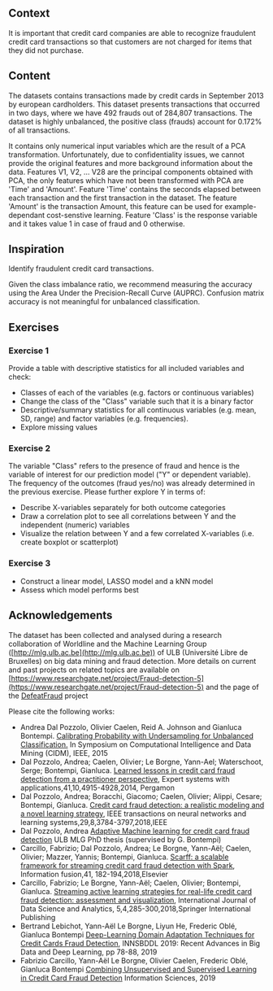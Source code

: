 ## Context
It is important that credit card companies are able to recognize fraudulent credit card transactions so that customers are not charged for items that they did not purchase.

## Content
The datasets contains transactions made by credit cards in September 2013 by european cardholders.
This dataset presents transactions that occurred in two days, where we have 492 frauds out of 284,807 transactions. The dataset is highly unbalanced, the positive class (frauds) account for 0.172% of all transactions.

It contains only numerical input variables which are the result of a PCA transformation. Unfortunately, due to confidentiality issues, we cannot provide the original features and more background information about the data. Features V1, V2, … V28 are the principal components obtained with PCA, the only features which have not been transformed with PCA are 'Time' and 'Amount'. Feature 'Time' contains the seconds elapsed between each transaction and the first transaction in the dataset. The feature 'Amount' is the transaction Amount, this feature can be used for example-dependant cost-senstive learning. Feature 'Class' is the response variable and it takes value 1 in case of fraud and 0 otherwise.

## Inspiration
Identify fraudulent credit card transactions.

Given the class imbalance ratio, we recommend measuring the accuracy using the Area Under the Precision-Recall Curve (AUPRC). Confusion matrix accuracy is not meaningful for unbalanced classification.

## Exercises

### Exercise 1
Provide a table with descriptive statistics for all included variables and check:

  - Classes of each of the variables (e.g. factors or continuous variables)
  - Change the class of the "Class" variable such that it is a binary factor
  - Descriptive/summary statistics for all continuous variables (e.g. mean, SD, range) and factor variables (e.g. frequencies).
  - Explore missing values
  
### Exercise 2
The variable "Class" refers to the presence of fraud and hence is the variable of interest for our prediction model ("Y" or dependent variable). The frequency of the outcomes (fraud yes/no) was already determined in the previous exercise. Please further explore Y in terms of:

  - Describe X-variables separately for both outcome categories
  - Draw a correlation plot to see all correlations between Y and the independent (numeric) variables
  - Visualize the relation between Y and a few correlated X-variables (i.e. create boxplot or scatterplot)
  
### Exercise 3
  
  - Construct a linear model, LASSO model and a kNN model
  - Assess which model performs best
  
## Acknowledgements
The dataset has been collected and analysed during a research collaboration of Worldline and the Machine Learning Group ([http://mlg.ulb.ac.be](http://mlg.ulb.ac.be)) of ULB (Université Libre de Bruxelles) on big data mining and fraud detection.
More details on current and past projects on related topics are available on [https://www.researchgate.net/project/Fraud-detection-5](https://www.researchgate.net/project/Fraud-detection-5) and the page of the [DefeatFraud](https://mlg.ulb.ac.be/wordpress/portfolio_page/defeatfraud-assessment-and-validation-of-deep-feature-engineering-and-learning-solutions-for-fraud-detection/) project

Please cite the following works:

  - Andrea Dal Pozzolo, Olivier Caelen, Reid A. Johnson and Gianluca Bontempi. [Calibrating Probability with Undersampling for Unbalanced Classification.](https://www.researchgate.net/publication/283349138_Calibrating_Probability_with_Undersampling_for_Unbalanced_Classification) In Symposium on Computational Intelligence and Data Mining (CIDM), IEEE, 2015
  - Dal Pozzolo, Andrea; Caelen, Olivier; Le Borgne, Yann-Ael; Waterschoot, Serge; Bontempi, Gianluca. [Learned lessons in credit card fraud detection from a practitioner perspective](https://www.researchgate.net/publication/260837261_Learned_lessons_in_credit_card_fraud_detection_from_a_practitioner_perspective), Expert systems with applications,41,10,4915-4928,2014, Pergamon
  - Dal Pozzolo, Andrea; Boracchi, Giacomo; Caelen, Olivier; Alippi, Cesare; Bontempi, Gianluca. [Credit card fraud detection: a realistic modeling and a novel learning strategy](https://www.researchgate.net/publication/319867396_Credit_Card_Fraud_Detection_A_Realistic_Modeling_and_a_Novel_Learning_Strategy), IEEE transactions on neural networks and learning systems,29,8,3784-3797,2018,IEEE
  - Dal Pozzolo, Andrea [Adaptive Machine learning for credit card fraud detection](http://di.ulb.ac.be/map/adalpozz/pdf/Dalpozzolo2015PhD.pdf) ULB MLG PhD thesis (supervised by G. Bontempi)
  - Carcillo, Fabrizio; Dal Pozzolo, Andrea; Le Borgne, Yann-Aël; Caelen, Olivier; Mazzer, Yannis; Bontempi, Gianluca. [Scarff: a scalable framework for streaming credit card fraud detection with Spark](https://www.researchgate.net/publication/319616537_SCARFF_a_Scalable_Framework_for_Streaming_Credit_Card_Fraud_Detection_with_Spark), Information fusion,41, 182-194,2018,Elsevier
  - Carcillo, Fabrizio; Le Borgne, Yann-Aël; Caelen, Olivier; Bontempi, Gianluca. [Streaming active learning strategies for real-life credit card fraud detection: assessment and visualization](https://www.researchgate.net/publication/332180999_Deep-Learning_Domain_Adaptation_Techniques_for_Credit_Cards_Fraud_Detection), International Journal of Data Science and Analytics, 5,4,285-300,2018,Springer International Publishing
  - Bertrand Lebichot, Yann-Aël Le Borgne, Liyun He, Frederic Oblé, Gianluca Bontempi [Deep-Learning Domain Adaptation Techniques for Credit Cards Fraud Detection](https://www.researchgate.net/publication/332180999_Deep-Learning_Domain_Adaptation_Techniques_for_Credit_Cards_Fraud_Detection), INNSBDDL 2019: Recent Advances in Big Data and Deep Learning, pp 78-88, 2019
  - Fabrizio Carcillo, Yann-Aël Le Borgne, Olivier Caelen, Frederic Oblé, Gianluca Bontempi [Combining Unsupervised and Supervised Learning in Credit Card Fraud Detection](https://www.researchgate.net/publication/333143698_Combining_Unsupervised_and_Supervised_Learning_in_Credit_Card_Fraud_Detection) Information Sciences, 2019

